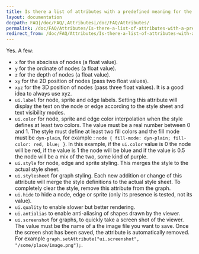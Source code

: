 ```yaml
---
title: Is there a list of attributes with a predefined meaning for the graph viewer ?
layout: documentation
docpath: FAQ|/doc/FAQ/,Attributes|/doc/FAQ/Attributes/
permalink: /doc/FAQ/Attributes/Is-there-a-list-of-attributes-with-a-predefined-meaning-for-the-graph-viewer/
redirect_from: /doc/FAQ/Attributes/Is-there-a-list-of-attributes-with-a-predefined-meaning-for-the-graph-viewer_1.0/
---
```


Yes. A few:

- ``x`` for the abscissa of nodes (a float value).
- ``y`` for the ordinate of nodes (a float value).
- ``z`` for the depth of nodes (a float value).
- ``xy`` for the 2D position of nodes (pass two float values).
- ``xyz`` for the 3D position of nodes (pass three float values). It is a good idea to always use xyz.
- ``ui.label`` for node, sprite and edge labels. Setting this attribute will display the text on the node or edge according to the style sheet and text visibility modes.
- ``ui.color`` for node, sprite and edge color interpolation when the style defines at least two colors. The value must be a real number between 0 and 1. The style must define at least two fill colors and the fill mode must be ``dyn-plain``, for example : `node { fill-mode: dyn-plain; fill-color: red, blue; }`. In this example, if the ``ui.color`` value is 0 the node will be red, if the value is 1 the node will be blue and if the value is 0.5 the node will be a mix of the two, some kind of purple.
- ``ui.style`` for node, edge and sprite styling. This merges the style to the actual style sheet.
- ``ui.stylesheet`` for graph styling. Each new addition or change of this attribute will merge the style definitions to the actual style sheet. To completely clear the style, remove this attribute from the graph.
- ``ui.hide`` to hide a node, edge or sprite (only its presence is tested, not its value).
- ``ui.quality`` to enable slower but better rendering.
- ``ui.antialias`` to enable anti-aliasing of shapes drawn by the viewer.
- ``ui.screenshot`` for graphs, to quickly take a screen shot of the viewer. The value must be the name of a the image file you want to save. Once the screen shot has been saved, the attribute is automatically removed. For example `graph.setAttribute("ui.screenshot", "/some/place/image.png");`.


